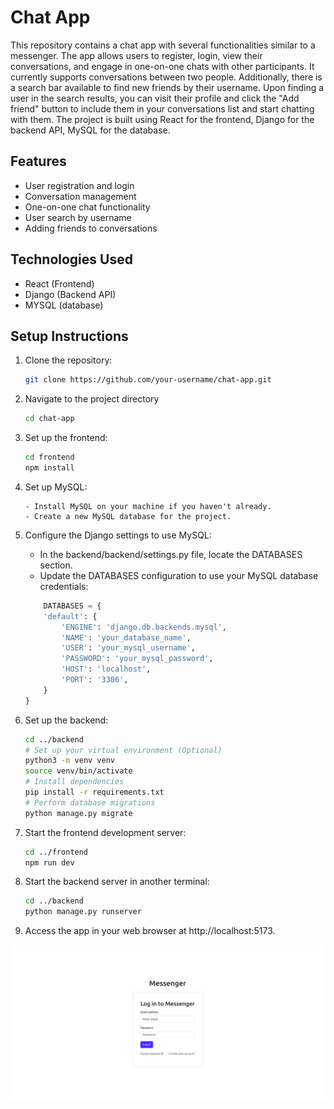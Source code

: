 # Chat App

This repository contains a chat app with several functionalities similar to a messenger. The app allows users to register, login, view their conversations, and engage in one-on-one chats with other participants. It currently supports conversations between two people. Additionally, there is a search bar available to find new friends by their username. Upon finding a user in the search results, you can visit their profile and click the "Add friend" button to include them in your conversations list and start chatting with them. The project is built using React for the frontend, Django for the backend API, MySQL for the database.

## Features

- User registration and login
- Conversation management
- One-on-one chat functionality
- User search by username
- Adding friends to conversations

## Technologies Used

- React (Frontend)
- Django (Backend API)
- MYSQL (database)

## Setup Instructions

1.  Clone the repository:

    ```bash
    git clone https://github.com/your-username/chat-app.git
    ```

2.  Navigate to the project directory
    ```bash
    cd chat-app
    ```
3.  Set up the frontend:
    ```bash
    cd frontend
    npm install
    ```
4.  Set up MySQL:

        - Install MySQL on your machine if you haven't already.
        - Create a new MySQL database for the project.

5.  Configure the Django settings to use MySQL:

    - In the backend/backend/settings.py file, locate the DATABASES section.
    - Update the DATABASES configuration to use your MySQL database credentials:

    ```python
        DATABASES = {
        'default': {
            'ENGINE': 'django.db.backends.mysql',
            'NAME': 'your_database_name',
            'USER': 'your_mysql_username',
            'PASSWORD': 'your_mysql_password',
            'HOST': 'localhost',
            'PORT': '3306',
        }
    }
    ```

6.  Set up the backend:

    ```bash
    cd ../backend
    # Set up your virtual environment (Optional)
    python3 -m venv venv
    source venv/bin/activate
    # Install dependencies
    pip install -r requirements.txt
    # Perform database migrations
    python manage.py migrate
    ```

7.  Start the frontend development server:
    ```bash
    cd ../frontend
    npm run dev
    ```
8.  Start the backend server in another terminal:
    ```bash
    cd ../backend
    python manage.py runserver
    ```
9.  Access the app in your web browser at http://localhost:5173.

[![Chat App Demo](./chat-app-thumbnail.png)](./chat-app-demo.mp4)
